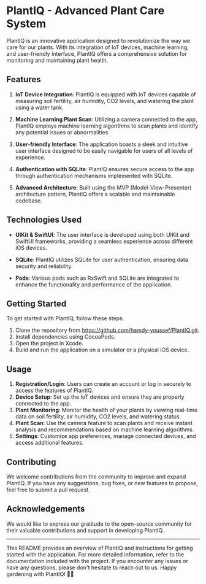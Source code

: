# PlantIQ - Advanced Plant Care System

PlantIQ is an innovative application designed to revolutionize the way we care for our plants. With its integration of IoT devices, machine learning, and user-friendly interface, PlantIQ offers a comprehensive solution for monitoring and maintaining plant health.

## Features

1. **IoT Device Integration**: PlantIQ is equipped with IoT devices capable of measuring soil fertility, air humidity, CO2 levels, and watering the plant using a water tank.

2. **Machine Learning Plant Scan**: Utilizing a camera connected to the app, PlantIQ employs machine learning algorithms to scan plants and identify any potential issues or abnormalities.

3. **User-friendly Interface**: The application boasts a sleek and intuitive user interface designed to be easily navigable for users of all levels of experience.

4. **Authentication with SQLite**: PlantIQ ensures secure access to the app through authentication mechanisms implemented with SQLite.

5. **Advanced Architecture**: Built using the MVP (Model-View-Presenter) architecture pattern, PlantIQ offers a scalable and maintainable codebase.

## Technologies Used

- **UIKit & SwiftUI**: The user interface is developed using both UIKit and SwiftUI frameworks, providing a seamless experience across different iOS devices.

- **SQLite**: PlantIQ utilizes SQLite for user authentication, ensuring data security and reliability.

- **Pods**: Various pods such as RxSwift and SQLite are integrated to enhance the functionality and performance of the application.

## Getting Started

To get started with PlantIQ, follow these steps:

1. Clone the repository from https://github.com/hamdy-youssef/PlantIQ.git.
2. Install dependencies using CocoaPods.
3. Open the project in Xcode.
4. Build and run the application on a simulator or a physical iOS device.

## Usage

1. **Registration/Login**: Users can create an account or log in securely to access the features of PlantIQ.
2. **Device Setup**: Set up the IoT devices and ensure they are properly connected to the app.
3. **Plant Monitoring**: Monitor the health of your plants by viewing real-time data on soil fertility, air humidity, CO2 levels, and watering status.
4. **Plant Scan**: Use the camera feature to scan plants and receive instant analysis and recommendations based on machine learning algorithms.
5. **Settings**: Customize app preferences, manage connected devices, and access additional features.

## Contributing

We welcome contributions from the community to improve and expand PlantIQ. If you have any suggestions, bug fixes, or new features to propose, feel free to submit a pull request.



## Acknowledgements

We would like to express our gratitude to the open-source community for their valuable contributions and support in developing PlantIQ.

---

This README provides an overview of PlantIQ and instructions for getting started with the application. For more detailed information, refer to the documentation included with the project. If you encounter any issues or have any questions, please don't hesitate to reach out to us. Happy gardening with PlantIQ! 🌱📱
